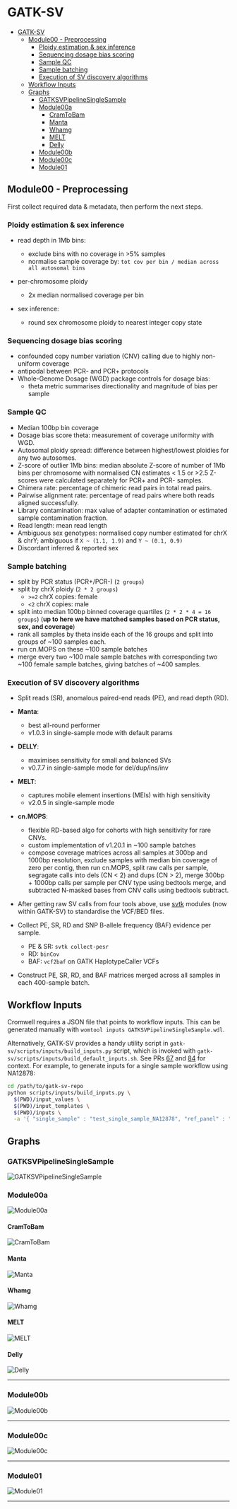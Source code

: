 # GATK-SV

- [GATK-SV](#gatk-sv)
  - [Module00 - Preprocessing](#module00---preprocessing)
    - [Ploidy estimation & sex inference](#ploidy-estimation--sex-inference)
    - [Sequencing dosage bias scoring](#sequencing-dosage-bias-scoring)
    - [Sample QC](#sample-qc)
    - [Sample batching](#sample-batching)
    - [Execution of SV discovery algorithms](#execution-of-sv-discovery-algorithms)
  - [Workflow Inputs](#workflow-inputs)
  - [Graphs](#graphs)
    - [GATKSVPipelineSingleSample](#gatksvpipelinesinglesample)
    - [Module00a](#module00a)
      - [CramToBam](#cramtobam)
      - [Manta](#manta)
      - [Whamg](#whamg)
      - [MELT](#melt)
      - [Delly](#delly)
    - [Module00b](#module00b)
    - [Module00c](#module00c)
    - [Module01](#module01)

## Module00 - Preprocessing

First collect required data & metadata, then perform the next steps.

### Ploidy estimation & sex inference

- read depth in 1Mb bins:
  - exclude bins with no coverage in >5% samples
  - normalise sample coverage by:
    `tot cov per bin / median across all autosomal bins`
- per-chromosome ploidy
  - 2x median normalised coverage per bin
- sex inference:

  - round sex chromosome ploidy to nearest integer copy state

### Sequencing dosage bias scoring

- confounded copy number variation (CNV) calling due to highly non-uniform
  coverage
- antipodal between PCR- and PCR+ protocols
- Whole-Genome Dosage (WGD) package controls for dosage bias:
  - theta metric summarises directionality and magnitude of bias per sample

### Sample QC

- Median 100bp bin coverage
- Dosage bias score theta: measurement of coverage uniformity with WGD.
- Autosomal ploidy spread: difference between highest/lowest ploidies for any
  two autosomes.
- Z-score of outlier 1Mb bins: median absolute Z-score of number of 1Mb bins per
  chromosome with normalised CN estimates < 1.5 or >2.5 Z-scores were calculated
  separately for PCR+ and PCR- samples.
- Chimera rate: percentage of chimeric read pairs in total read pairs.
- Pairwise alignment rate: percentage of read pairs where both reads aligned
  successfully.
- Library contamination: max value of adapter contamination or estimated sample
  contamination fraction.
- Read length: mean read length
- Ambiguous sex genotypes: normalised copy number estimated for chrX & chrY;
  ambiguous if `X ~ (1.1, 1.9)` and `Y ~ (0.1, 0.9)`
- Discordant inferred & reported sex

### Sample batching

- split by PCR status (PCR+/PCR-) (`2 groups`)
- split by chrX ploidy (`2 * 2 groups`)
  - `>=2` chrX copies: female
  - `<2` chrX copies: male
- split into median 100bp binned coverage quartiles (`2 * 2 * 4 = 16 groups`)
  (**up to here we have matched samples based on PCR status, sex, and
  coverage**)
- rank all samples by theta inside each of the 16 groups and split into groups
  of ~100 samples each.
- run cn.MOPS on these ~100 sample batches
- merge every two ~100 male sample batches with corresponding two ~100 female
  sample batches, giving batches of ~400 samples.

### Execution of SV discovery algorithms

- Split reads (SR), anomalous paired-end reads (PE), and read depth (RD).
- **Manta**:
  - best all-round performer
  - v1.0.3 in single-sample mode with default params
- **DELLY**:
  - maximises sensitivity for small and balanced SVs
  - v0.7.7 in single-sample mode for del/dup/ins/inv
- **MELT**:
  - captures mobile element insertions (MEIs) with high sensitivity
  - v2.0.5 in single-sample mode
- **cn.MOPS**:

  - flexible RD-based algo for cohorts with high sensitivity for rare CNVs.
  - custom implementation of v1.20.1 in ~100 sample batches
  - compose coverage matrices across all samples at 300bp and 1000bp resolution,
    exclude samples with median bin coverage of zero per contig, then run
    cn.MOPS, split raw calls per sample, segragate calls into dels (CN < 2) and
    dups (CN > 2), merge 300bp + 1000bp calls per sample per CNV type using
    bedtools merge, and subtracted N-masked bases from CNV calls using bedtools
    subtract.

- After getting raw SV calls from four tools above, use
  [svtk](https://github.com/talkowski-lab/svtk) modules (now within GATK-SV) to
  standardise the VCF/BED files.
- Collect PE, SR, RD and SNP B-allele frequency (BAF) evidence per sample.
  - PE & SR: `svtk collect-pesr`
  - RD: `binCov`
  - BAF: `vcf2baf` on GATK HaplotypeCaller VCFs
- Construct PE, SR, RD, and BAF matrices merged across all samples in each
  400-sample batch.

## Workflow Inputs

Cromwell requires a JSON file that points to workflow inputs. This can be
generated manually with `womtool inputs GATKSVPipelineSingleSample.wdl`.

Alternatively, GATK-SV provides a handy utility script in
`gatk-sv/scripts/inputs/build_inputs.py` script, which is invoked with
`gatk-sv/scripts/inputs/build_default_inputs.sh`. See PRs
[67](https://github.com/broadinstitute/gatk-sv/pull/84) and
[84](https://github.com/broadinstitute/gatk-sv/pull/84) for context. For
example, to generate inputs for a single sample workflow using NA12878:

```bash
cd /path/to/gatk-sv-repo
python scripts/inputs/build_inputs.py \
  $(PWD)/input_values \
  $(PWD)/input_templates \
  $(PWD)/inputs \
  -a '{ "single_sample" : "test_single_sample_NA12878", "ref_panel" : "ref_panel_1kg_v2"}'
```

## Graphs

### GATKSVPipelineSingleSample

![GATKSVPipelineSingleSample](figures/GATKSVPipelineSingleSample.wdl.graph.svg)

### Module00a

![Module00a](figures/Module00a.wdl.graph.svg)

#### CramToBam

![CramToBam](figures/CramToBam.wdl.graph.svg)

#### Manta

![Manta](figures/Manta.wdl.graph.svg)

#### Whamg

![Whamg](figures/Whamg.wdl.graph.svg)

#### MELT

![MELT](figures/MELT.wdl.graph.svg)

#### Delly

![Delly](figures/Delly.wdl.graph.svg)

---

### Module00b

![Module00b](figures/Module00b.wdl.graph.svg)

---

### Module00c

![Module00c](figures/Module00c.wdl.graph.svg)

---

### Module01

![Module01](figures/Module01.wdl.graph.svg)

---
